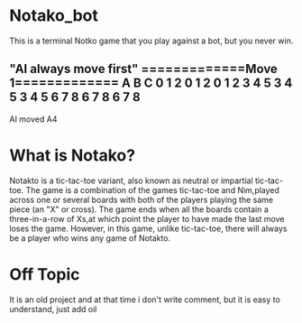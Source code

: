 # Notako_bot
This is a terminal Notko game that you play against a bot, but you never win.

"******AI always move first******"
=============Move 1=============
        A      B      C
     0 1 2  0 1 2  0 1 2
     3 4 5  3 4 5  3 4 5
     6 7 8  6 7 8  6 7 8
--------------------------------
AI moved A4



# What is Notako?
Notakto is a tic-tac-toe variant, also known as neutral or impartial tic-tac-toe. The game is a combination of the games tic-tac-toe and Nim,played across one or several boards with both of the players playing the same piece (an "X" or cross). The game ends when all the boards contain a three-in-a-row of Xs,at which point the player to have made the last move loses the game. However, in this game, unlike tic-tac-toe, there will always be a player who wins any game of Notakto.

# Off Topic 

It is an old project and at that time i don't write comment, but it is easy to understand, just add oil


